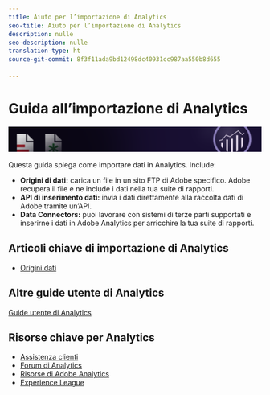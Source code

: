 ```yaml
---
title: Aiuto per l’importazione di Analytics
seo-title: Aiuto per l’importazione di Analytics
description: nulle
seo-description: nulle
translation-type: ht
source-git-commit: 8f3f11ada9bd12498dc40931cc987aa550b8d655

---
```



# Guida all’importazione di Analytics

![Banner](../../assets/doc_banner_import.png)

Questa guida spiega come importare dati in Analytics. Include:

* **Origini di dati:** carica un file in un sito FTP di Adobe specifico. Adobe recupera il file e ne include i dati nella tua suite di rapporti.
* **API di inserimento dati:** invia i dati direttamente alla raccolta dati di Adobe tramite un’API.
* **Data Connectors:** puoi lavorare con sistemi di terze parti supportati e inserirne i dati in Adobe Analytics per arricchire la tua suite di rapporti.

## Articoli chiave di importazione di Analytics

* [Origini dati](c-data-sources/datasrc-home.md)

## Altre guide utente di Analytics

[Guide utente di Analytics](/help/landing/home.md)

## Risorse chiave per Analytics

* [Assistenza clienti](https://helpx.adobe.com/it/contact/enterprise-support.ec.html)
* [Forum di Analytics](https://forums.adobe.com/community/experience-cloud/analytics-cloud/analytics)
* [Risorse di Adobe Analytics](https://forums.adobe.com/message/10660755)
* [Experience League](https://experienceleague.adobe.com/?lang=it#recommended/solutions/analytics)
